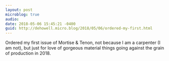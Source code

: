 ```yaml
---
layout: post
microblog: true
audio: 
date: 2018-05-06 15:45:21 -0400
guid: http://dehowell.micro.blog/2018/05/06/ordered-my-first.html
---
```

Ordered my first issue of Mortise & Tenon, not because I am a carpenter (I am not), but just for love of gorgeous material things going against the grain of production in 2018.
